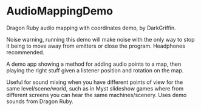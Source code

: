 # AudioMappingDemo
Dragon Ruby audio mapping with coordinates demo, by DarkGriffin.

Noise warning, running this demo will make noise with the only way to stop it being to move away from emitters or close the program.  Headphones recommended.

A demo app showing a method for adding audio points to a map, then playing the right stuff given a listener position and rotation on the map.

Useful for sound mixing when you have different points of view for the same level/scene/world, such as in Myst slideshow games where from different screens you can hear the same machines/scenery.
Uses demo sounds from Dragon Ruby.
